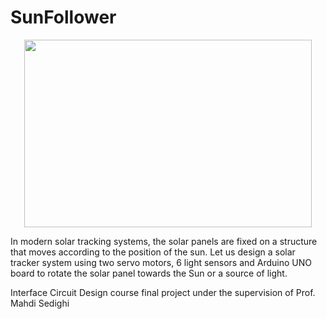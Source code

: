 # SunFollower
<p align="center">
  <img width="460" height="300" src="http://drive.google.com/uc?export=view&id=1Gh_zitT5-Iry90YeUhh8ENkqdE12tZyl">
</p>
In modern solar tracking systems, the solar panels are fixed on a structure that moves according to the position of the sun.
Let us design a solar tracker system using two servo motors, 6 light sensors and Arduino UNO board to rotate the solar panel towards the Sun or a source of light.

Interface Circuit Design course final project under the supervision of Prof. Mahdi Sedighi

